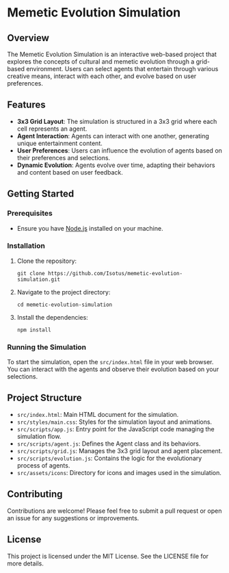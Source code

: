 # Memetic Evolution Simulation

## Overview
The Memetic Evolution Simulation is an interactive web-based project that explores the concepts of cultural and memetic evolution through a grid-based environment. Users can select agents that entertain through various creative means, interact with each other, and evolve based on user preferences.

## Features
- **3x3 Grid Layout**: The simulation is structured in a 3x3 grid where each cell represents an agent.
- **Agent Interaction**: Agents can interact with one another, generating unique entertainment content.
- **User Preferences**: Users can influence the evolution of agents based on their preferences and selections.
- **Dynamic Evolution**: Agents evolve over time, adapting their behaviors and content based on user feedback.

## Getting Started

### Prerequisites
- Ensure you have [Node.js](https://nodejs.org/) installed on your machine.

### Installation
1. Clone the repository:
   ```
   git clone https://github.com/Isotus/memetic-evolution-simulation.git
   ```
2. Navigate to the project directory:
   ```
   cd memetic-evolution-simulation
   ```
3. Install the dependencies:
   ```
   npm install
   ```

### Running the Simulation
To start the simulation, open the `src/index.html` file in your web browser. You can interact with the agents and observe their evolution based on your selections.

## Project Structure
- `src/index.html`: Main HTML document for the simulation.
- `src/styles/main.css`: Styles for the simulation layout and animations.
- `src/scripts/app.js`: Entry point for the JavaScript code managing the simulation flow.
- `src/scripts/agent.js`: Defines the Agent class and its behaviors.
- `src/scripts/grid.js`: Manages the 3x3 grid layout and agent placement.
- `src/scripts/evolution.js`: Contains the logic for the evolutionary process of agents.
- `src/assets/icons`: Directory for icons and images used in the simulation.

## Contributing
Contributions are welcome! Please feel free to submit a pull request or open an issue for any suggestions or improvements.

## License
This project is licensed under the MIT License. See the LICENSE file for more details.